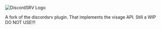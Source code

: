 ![DiscordSRV Logo](http://i.imgur.com/VTJtlli.png)


A fork of the discordsrv plugin. That implements the visage API. Still a WIP DO NOT USE!!!

